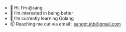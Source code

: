- 👋 Hi, I’m @sang
- 👀 I’m interested in being better 
- 🌱 I’m currently learning Golang
- 📫 Reaching me out via email : sangqt.inb@gmail.com

<!---
sangqt/sangqt is a ✨ special ✨ repository because its `README.md` (this file) appears on your GitHub profile.
You can click the Preview link to take a look at your changes.
--->
